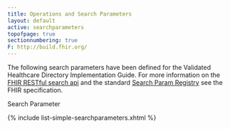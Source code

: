 ```yaml
---
title: Operations and Search Parameters
layout: default
active: searchparameters
topofpage: true
sectionnumbering: true
F: http://build.fhir.org/
---
```


The following search parameters have been defined for the Validated Healthcare Directory Implementation Guide.  For more information on the [FHIR RESTful search api](http://hl7.org/fhir/search.html) and the standard [Search Param Registry](http://hl7.org/fhir/searchparameter-registry.html) see the FHIR specification.

<!-- Operations

{% raw %}
  {% include list-simple-operationdefinitions.xhtml %}
{% endraw %}

-->

Search Parameter

  {%  include list-simple-searchparameters.xhtml %}


